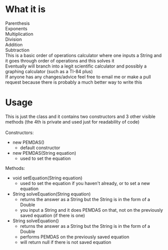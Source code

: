 # What it is
Parenthesis\
Exponents\
Multiplication\
Division\
Addition\
Subtraction<br>
This is a basic order of operations calculator where one inputs a String and it goes through order of operations and this solves it\
Eventually will branch into a legit scientific calculator and possibly a graphing calculator (such as a TI-84 plus)\
If anyone has any changes/advice feel free to email me or make a pull request because there is probably a much better way to write this

# Usage
This is just the class and it contains two constructors and 3 other visible methods (the 4th is private and used just for readability of code)\
\
Constructors:
- new PEMDAS()
  - default constructor
- new PEMDAS(String equation)
  - used to set the equation

Methods:
- void setEquation(String equation)
  - used to set the equation if you haven't already, or to set a new equation
- String solveEquation(String equation)
  - returns the answer as a String but the String is in the form of a Double
  - you input a String and it does PEMDAS on that, not on the previously saved equation (if there is one)
- String solveEquation()
  - returns the answer as a String but the String is in the form of a Double
  - performs PEMDAS on the previously saved equation
  - will return null if there is not saved equation  


